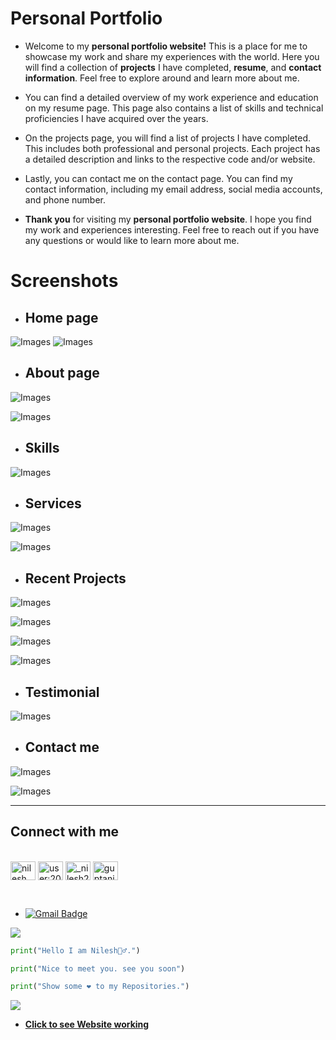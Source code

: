 # __Personal Portfolio__

 - Welcome to my __personal portfolio website!__ This is a place for me to showcase my work and share my experiences with the world. Here you will find a collection of __projects__ I have completed, __resume__, and __contact information__. Feel free to explore around and learn more about me. 

- You can find a detailed overview of my work experience and education on my resume page. This page also contains a list of skills and technical proficiencies I have acquired over the years.

- On the projects page, you will find a list of projects I have completed. This includes both professional and personal projects. Each project has a detailed description and links to the respective code and/or website.

- Lastly, you can contact me on the contact page. You can find my contact information, including my email address, social media accounts, and phone number.

- __Thank you__ for visiting my __personal portfolio website__. I hope you find my work and experiences interesting. Feel free to reach out if you have any questions or would like to learn more about me.

# __Screenshots__

- ## __Home page__

![Images](./assets/img/screenshot0.png)
![Images](./assets/img/Portfolio2.png)


- ## __About page__

![Images](./assets/img/Screenshot1%20(1).png)

![Images](./assets/img/Screenshot1%20(2).png)


- ## __Skills__

![Images](./assets/img/Screenshot1%20(3).png)


- ## __Services__

![Images](./assets/img/Screenshot1%20(4).png)

![Images](./assets/img/Screenshot1%20(5).png)

- ## __Recent Projects__

![Images](./assets/img/Screenshot1%20(6).png)

![Images](./assets/img/Screenshot1%20(7).png)

![Images](./assets/img/Screenshot1%20(8).png)

![Images](./assets/img/Screenshot1%20(9).png)

- ## __Testimonial__

![Images](./assets/img/Screenshot1%20(10).png)

- ## __Contact me__

![Images](./assets/img/Screenshot1%20(11).png)


![Images](./assets/img/Screenshot1%20(12).png)

***
## __Connect with me__
<br>
<a href="https://linkedin.com/in/nileshkumargupta05/" target="blank"><img align="center" src="https://raw.githubusercontent.com/rahuldkjain/github-profile-readme-generator/master/src/images/icons/Social/linked-in-alt.svg" alt="nilesh kumar gupta" height="30" width="40" /></a>
<a href="https://stackoverflow.com/users/20517271" target="blank"><img align="center" src="https://raw.githubusercontent.com/rahuldkjain/github-profile-readme-generator/master/src/images/icons/Social/stack-overflow.svg" alt="user:20517271" height="30" width="40" /></a>
<a href="https://instagram.com/_nilesh2202" target="blank"><img align="center" src="https://raw.githubusercontent.com/rahuldkjain/github-profile-readme-generator/master/src/images/icons/Social/instagram.svg" alt="_nilesh2202" height="30" width="40" /></a>
<a href="https://www.hackerrank.com/guptanilesh417" target="blank"><img align="center" src="https://raw.githubusercontent.com/rahuldkjain/github-profile-readme-generator/master/src/images/icons/Social/hackerrank.svg" alt="guptanilesh417" height="30" width="40" /></a>
</p><br>


- [![Gmail Badge](https://img.shields.io/badge/-guptanilesh417@gmail.com-c14438?style=flat-square&logo=Gmail&logoColor=white&link=mailto:chukypedro15@gmail.com)](mailto:guptanilesh417@gmail.com)

<img src= "https://user-images.githubusercontent.com/73097560/115834477-dbab4500-a447-11eb-908a-139a6edaec5c.gif">

```python
print("Hello I am Nilesh🙋‍♂️.")
```
```python
print("Nice to meet you. see you soon")
```
```python
print("Show some ❤️ to my Repositories.")
```
<img src= "https://user-images.githubusercontent.com/73097560/115834477-dbab4500-a447-11eb-908a-139a6edaec5c.gif">

- __[Click to see __Website working__](# "website link")__
    

